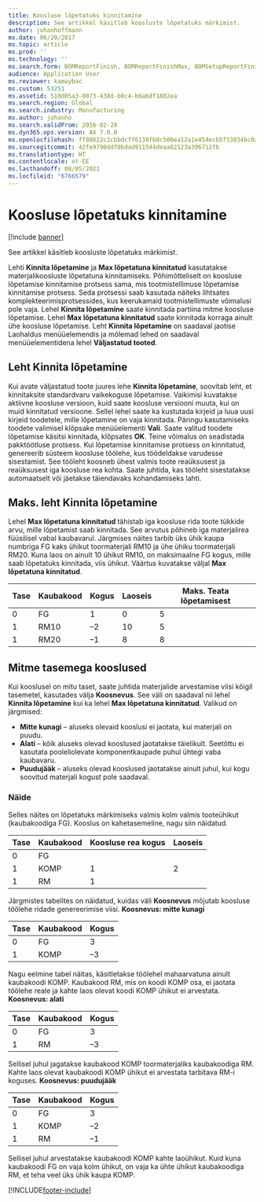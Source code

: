 ```yaml
---
title: Koosluse lõpetatuks kinnitamine
description: See artikkel käsitleb koosluste lõpetatuks märkimist.
author: johanhoffmann
ms.date: 06/20/2017
ms.topic: article
ms.prod: ''
ms.technology: ''
ms.search.form: BOMReportFinish, BOMReportFinishMax, BOMSetupReportFinish
audience: Application User
ms.reviewer: kamaybac
ms.custom: 53251
ms.assetid: 510d05a3-0073-438d-b0c4-b6a6df1882ea
ms.search.region: Global
ms.search.industry: Manufacturing
ms.author: johanho
ms.search.validFrom: 2016-02-28
ms.dyn365.ops.version: AX 7.0.0
ms.openlocfilehash: ff88622c2cbbdcff6130fb8c500ea12a1e454ecb5f33834bc0a69718038c9e89
ms.sourcegitcommit: 42fe9790ddf0bdad911544deaa82123a396712fb
ms.translationtype: HT
ms.contentlocale: et-EE
ms.lasthandoff: 08/05/2021
ms.locfileid: "6766579"
---
```

# <a name="report-boms-as-finished"></a>Koosluse lõpetatuks kinnitamine

[!include [banner](../includes/banner.md)]

See artikkel käsitleb koosluste lõpetatuks märkimist.

Lehti **Kinnita lõpetamine** ja **Max lõpetatuna kinnitatud** kasutatakse materjalikoosluste lõpetatuna kinnitamiseks. Põhimõtteliselt on koosluse lõpetamise kinnitamise protsess sama, mis tootmistellimuse lõpetamise kinnitamise protsess. Seda protsessi saab kasutada näiteks lihtsates komplekteerimisprotsessides, kus keerukamaid tootmistellimuste võimalusi pole vaja. Lehel **Kinnita lõpetamine** saate kinnitada partiina mitme koosluse lõpetamise. Lehel **Max lõpetatuna kinnitatud** saate kinnitada korraga ainult ühe koosluse lõpetamise. Leht **Kinnita lõpetamine** on saadaval jaotise Laohaldus menüüelemendis ja mõlemad lehed on saadaval menüüelementidena lehel **Väljastatud tooted**.

## <a name="report-as-finished-page"></a>Leht Kinnita lõpetamine
Kui avate väljastatud toote juures lehe **Kinnita lõpetamine**, soovitab leht, et kinnitaksite standardvaru vaikekoguse lõpetamise. Vaikimisi kuvatakse aktiivne koosluse versioon, kuid saate koosluse versiooni muuta, kui on muid kinnitatud versioone. Sellel lehel saate ka kustutada kirjeid ja luua uusi kirjeid toodetele, mille lõpetamine on vaja kinnitada. Päringu kasutamiseks toodete valimisel klõpsake menüüelementi **Vali**. Saate valitud toodete lõpetamise käsitsi kinnitada, klõpsates **OK**. Teine võimalus on seadistada pakktöötluse protsess. Kui lõpetamise kinnitamise protsess on kinnitatud, genereerib süsteem koosluse töölehe, kus töödeldakse varudesse sisestamist. See tööleht koosneb ühest valmis toote reaüksusest ja reaüksusest iga koosluse rea kohta. Saate juhtida, kas tööleht sisestatakse automaatselt või jäetakse täiendavaks kohandamiseks lahti.

## <a name="max-report-as-finished-page"></a>Maks. leht Kinnita lõpetamine
Lehel **Max lõpetatuna kinnitatud** tähistab iga koosluse rida toote tükkide arvu, mille lõpetamist saab kinnitada. See arvutus põhineb iga materjalirea füüsilisel vabal kaubavarul. Järgmises näites tarbib üks ühik kaupa numbriga FG kaks ühikut toormaterjali RM10 ja ühe ühiku toormaterjali RM20. Kuna laos on ainult 10 ühikut RM10, on maksimaalne FG kogus, mille saab lõpetatuks kinnitada, viis ühikut. Väärtus kuvatakse väljal **Max lõpetatuna kinnitatud**.

| Tase | Kaubakood | Kogus | Laoseis | Maks. Teata lõpetamisest |
|-------|-------------|----------|---------|-------------------------|
| 0     | FG          |  1       | 0       | 5                       |
| 1     | RM10        | –2       | 10      | 5                       |
| 1     | RM20        | –1       |  8      | 8                       |

## <a name="boms-that-have-multiple-levels"></a>Mitme tasemega kooslused
Kui kooslusel on mitu taset, saate juhtida materjalide arvestamise viisi kõigil tasemetel, kasutades välja **Koosnevus**. See väli on saadaval nii lehel **Kinnita lõpetamine** kui ka lehel **Max lõpetatuna kinnitatud**. Valikud on järgmised:

-   **Mitte kunagi** – aluseks olevaid kooslusi ei jaotata, kui materjali on puudu.
-   **Alati** – kõik aluseks olevad kooslused jaotatakse täielikult. Seetõttu ei kasutata pooleliolevate komponentkaupade puhul ühtegi vaba kaubavaru.
-   **Puudujääk** – aluseks olevad kooslused jaotatakse ainult juhul, kui kogu soovitud materjali kogust pole saadaval.

### <a name="example"></a>Näide

Selles näites on lõpetatuks märkimiseks valmis kolm valmis tooteühikut (kaubakoodiga FG). Kooslus on kahetasemeline, nagu siin näidatud.

| Tase | Kaubakood | Koosluse rea kogus | Laoseis |
|-------|-------------|-------------------|---------|
| 0     | FG          |                   |         |
| 1     | KOMP        | 1                 | 2       |
| 1     | RM          | 1                 |         |

Järgmistes tabelites on näidatud, kuidas väli **Koosnevus** mõjutab koosluse töölehe ridade genereerimise viisi. **Koosnevus: mitte kunagi**

| Tase | Kaubakood | Kogus |
|-------|-------------|----------|
| 0     | FG          | 3        |
| 1     | KOMP        | –3       |

Nagu eelmine tabel näitas, käsitletakse töölehel mahaarvatuna ainult kaubakoodi KOMP. Kaubakood RM, mis on koodi KOMP osa, ei jaotata töölehe reale ja kahte laos olevat koodi KOMP ühikut ei arvestata. **Koosnevus: alati**

| Tase | Kaubakood | Kogus |
|-------|-------------|----------|
| 0     | FG          | 3        |
| 1     | RM          | –3       |

Sellisel juhul jagatakse kaubakood KOMP toormaterjaliks kaubakoodiga RM. Kahte laos olevat kaubakoodi KOMP ühikut ei arvestata tarbitava RM-i koguses. **Koosnevus: puudujääk**

| Tase | Kaubakood | Kogus |
|-------|-------------|----------|
| 0     | FG          | 3        |
| 1     | KOMP        | –2       |
| 1     | RM          | –1       |

Sellisel juhul arvestatakse kaubakoodi KOMP kahte laoühikut. Kuid kuna kaubakoodi FG on vaja kolm ühikut, on vaja ka ühte ühikut kaubakoodiga RM, et teha veel üks ühik kaupa KOMP.





[!INCLUDE[footer-include](../../includes/footer-banner.md)]